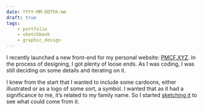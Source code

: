 ```yaml
---
date: YYYY-MM-DDThh:mm
draft: true
tags:
    - portfolio
    - sketchbook
    - graphic_design
---
```

I recently launched a new front-end for my personal website: [PMCF.XYZ](https://www.pmcf.xyz). In the process of designing, I got plenty of loose ends. As I was coding, I was still deciding on some details and iterating on it.

I knew from the start that I wanted to include some cardoons, either illustrated or as a logo of some sort, a symbol. I wanted that as it had a significance to me, it’s related to my family name. So I started [sketching it](2023112313.md) to see what could come from it.
